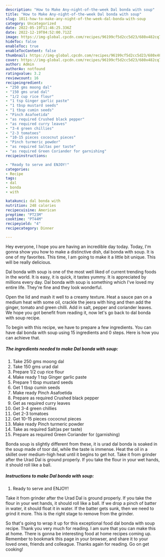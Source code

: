 ```yaml
---
description: "How to Make Any-night-of-the-week Dal bonda with soup"
title: "How to Make Any-night-of-the-week Dal bonda with soup"
slug: 1011-how-to-make-any-night-of-the-week-dal-bonda-with-soup
category: Uncategorized
date: 2022-05-19T11:46:25.336Z
date: 2022-12-19T04:52:00.712Z
image: https://img-global.cpcdn.com/recipes/96199cf5d2cc5d23/680x482cq70/dal-bonda-with-soup-recipe-main-photo.jpg
hideToc: false
enableToc: true
enableTocContent: false
thumbnail: https://img-global.cpcdn.com/recipes/96199cf5d2cc5d23/680x482cq70/dal-bonda-with-soup-recipe-main-photo.jpg
cover: https://img-global.cpcdn.com/recipes/96199cf5d2cc5d23/680x482cq70/dal-bonda-with-soup-recipe-main-photo.jpg
author: Admin
authorAv: notfound
ratingvalue: 3.2
reviewcount: 16
recipeingredient:
- "250 gms moong dal"
- "150 gms urad dal"
- "1/2 cup rice flour"
- "1 tsp Ginger garlic paste"
- "1 tbsp mustard seeds"
- "1 tbsp cumin seeds"
- "Pinch Asafoetida"
- "as required Crushed black pepper"
- "as required curry leaves"
- "3-4 green chillies"
- "2-3 tomatoes"
- "10-15 pieces cococnut pieces"
- "Pinch turmeric powder"
- "as required Saltas per taste"
- "as required Green Coriander for garnishing"
recipeinstructions:

- "Ready to serve and ENJOY!"
categories:
- Recipe
tags:
- dal
- bonda
- with

katakunci: dal bonda with 
nutrition: 248 calories
recipecuisine: American
preptime: "PT23M"
cooktime: "PT44M"
recipeyield: "4"
recipecategory: Dinner

---
```



Hey everyone, I hope you are having an incredible day today. Today, I'm gonna show you how to make a distinctive dish, dal bonda with soup. It is one of my favorites. This time, I am going to make it a little bit unique. This will be really delicious.

Dal bonda with soup is one of the most well liked of current trending foods in the world. It is easy, it is quick, it tastes yummy. It is appreciated by millions every day. Dal bonda with soup is something which I've loved my entire life. They're fine and they look wonderful.

Open the lid and mash it well to a creamy texture. Heat a sauce pan on a medium heat with some oil, crackle the jeera with hing and then add the ginger, tomato and green chilli. Add in salt, pepper and coriander leaves. We hope you got benefit from reading it, now let&#39;s go back to dal bonda with soup recipe.


To begin with this recipe, we have to prepare a few ingredients. You can have dal bonda with soup using 15 ingredients and 0 steps. Here is how you can achieve that.

<!--inarticleads1-->

##### The ingredients needed to make Dal bonda with soup:

1. Take 250 gms moong dal
1. Take 150 gms urad dal
1. Prepare 1/2 cup rice flour
1. Make ready 1 tsp Ginger garlic paste
1. Prepare 1 tbsp mustard seeds
1. Get 1 tbsp cumin seeds
1. Make ready Pinch Asafoetida
1. Prepare as required Crushed black pepper
1. Get as required curry leaves
1. Get 3-4 green chillies
1. Get 2-3 tomatoes
1. Get 10-15 pieces cococnut pieces
1. Make ready Pinch turmeric powder
1. Take as required Salt(as per taste)
1. Prepare as required Green Coriander for (garnishing)


Bonda soup is slightly different from these, it is urad dal bonda is soaked in the soup made of toor dal, while the taste is immense. Heat the oil in a skillet over medium-high heat until it begins to get hot. Take it from grinder after the Urad Dal is ground properly. If you take the flour in your wet hands, it should roll like a ball. 

<!--inarticleads2-->

##### Instructions to make Dal bonda with soup:


1. Ready to serve and ENJOY!

Take it from grinder after the Urad Dal is ground properly. If you take the flour in your wet hands, it should roll like a ball. If we drop a pinch of batter in water, it should float it in water. If the batter gets sunk, then we need to grind it more. This is the right stage to remove from the grinder. 

So that's going to wrap it up for this exceptional food dal bonda with soup recipe. Thank you very much for reading. I am sure that you can make this at home. There is gonna be interesting food at home recipes coming up. Remember to bookmark this page in your browser, and share it to your loved ones, friends and colleague. Thanks again for reading. Go on get cooking!
